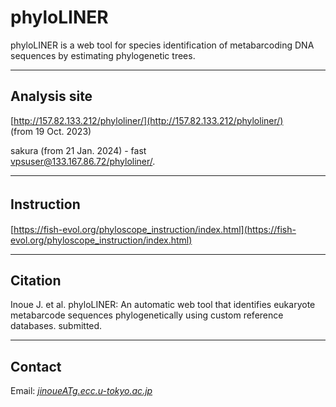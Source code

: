 # phyloLINER
phyloLINER is a web tool for species identification of metabarcoding DNA sequences by estimating phylogenetic trees.


---

## Analysis site   
[http://157.82.133.212/phyloliner/](http://157.82.133.212/phyloliner/)   
(from 19 Oct. 2023)   

sakura (from 21 Jan. 2024) - fast   
[vpsuser@133.167.86.72/phyloliner/](vpsuser@133.167.86.72/phyloliner/).

---
## Instruction　　　
[https://fish-evol.org/phyloscope_instruction/index.html](https://fish-evol.org/phyloscope_instruction/index.html)


---
## Citation
Inoue J. et al. 
phyloLINER: An automatic web tool that identifies eukaryote metabarcode sequences phylogenetically using custom reference databases. submitted.   

---
## Contact 
Email: [_jinoueATg.ecc.u-tokyo.ac.jp_](http://www.fish-evol.org/index_eng.html)
<br />  
